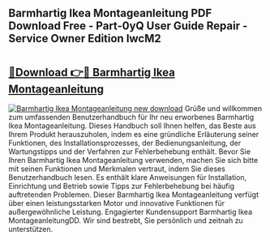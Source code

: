 ## Barmhartig Ikea Montageanleitung PDF Download Free - Part-0yQ User Guide Repair - Service Owner Edition IwcM2

# <h2><a href="http://df6xe7.blite.top/?on=Barmhartig+Ikea+Montageanleitung">🔗Download 👉🔴 Barmhartig Ikea Montageanleitung</a></h2>

[![Barmhartig Ikea Montageanleitung new download](https://i.imgur.com/lujVjoI.png)](http://df6xe7.blite.top/?on=Barmhartig+Ikea+Montageanleitung)
Grüße und willkommen zum umfassenden Benutzerhandbuch für Ihr neu erworbenes Barmhartig Ikea Montageanleitung. Dieses Handbuch soll Ihnen helfen, das Beste aus Ihrem Produkt herauszuholen, indem es eine gründliche Erläuterung seiner Funktionen, des Installationsprozesses, der Bedienungsanleitung, der Wartungstipps und der Verfahren zur Fehlerbehebung enthält. Bevor Sie Ihren Barmhartig Ikea Montageanleitung verwenden, machen Sie sich bitte mit seinen Funktionen und Merkmalen vertraut, indem Sie dieses Benutzerhandbuch lesen. Es enthält klare Anweisungen für Installation, Einrichtung und Betrieb sowie Tipps zur Fehlerbehebung bei häufig auftretenden Problemen. Dieser Barmhartig Ikea Montageanleitung verfügt über einen leistungsstarken Motor und innovative Funktionen für außergewöhnliche Leistung. Engagierter Kundensupport Barmhartig Ikea MontageanleitungDD. Wir sind bestrebt, Sie persönlich und zeitnah zu unterstützen.
